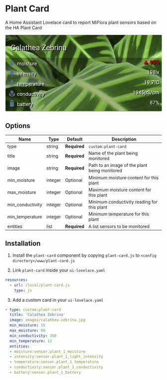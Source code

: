 # Plant Card

A Home Assistant Lovelace card to report MiFlora plant sensors based on the HA Plant Card

![plant-card](plant-card.png)


## Options

| Name | Type | Default | Description
| ---- | ---- | ------- | -----------
| type | string | **Required** | `custom:plant-card`
| title | string | **Required** | Name of the plant being monitored
| image | string | **Required** | Path to an image of the plant being monitored
| min_moisture | integer | Optional | Minimum moisture content for this plant
| max_moisture | integer | Optional | Maximum moisture content for this plant
| min_conductivity | integer | Optional | Minimum conductivity reading for this plant
| min_temperature | integer | Optional | Minimum temperature for this plant
| entities | list | **Required** | A list sensors to be monitored


## Installation

1. Install the `plant-card` component by copying `plant-card.js` to `<config directory>/www/plant-card.js`


2. Link `plant-card` inside your `ui-lovelace.yaml`

```yaml
resources:
  - url: /local/plant-card.js
    type: js
```

3. Add a custom card in your `ui-lovelace.yaml`

```yaml
- type: custom:plant-card
  title: 'Calathea Zebrina'
  image: images/calathea-zebrina.jpg
  min_moisture: 15
  max_moisture: 60
  min_conductivity: 350
  min_temperature: 12
  entities:
  - moisture:sensor.plant_1_moisture
  - intensity:sensor.plant_1_light_intensity
  - temperature:sensor.plant_1_temperature
  - conductivity:sensor.plant_1_conductivity
  - battery:sensor.plant_1_battery

```
